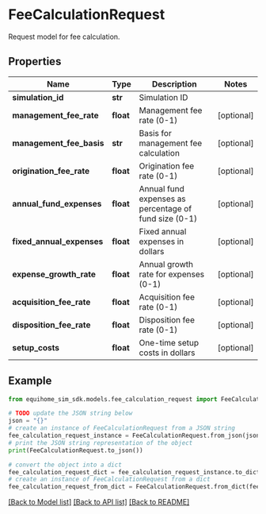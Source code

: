 # FeeCalculationRequest

Request model for fee calculation.

## Properties

Name | Type | Description | Notes
------------ | ------------- | ------------- | -------------
**simulation_id** | **str** | Simulation ID | 
**management_fee_rate** | **float** | Management fee rate (0-1) | [optional] 
**management_fee_basis** | **str** | Basis for management fee calculation | [optional] 
**origination_fee_rate** | **float** | Origination fee rate (0-1) | [optional] 
**annual_fund_expenses** | **float** | Annual fund expenses as percentage of fund size (0-1) | [optional] 
**fixed_annual_expenses** | **float** | Fixed annual expenses in dollars | [optional] 
**expense_growth_rate** | **float** | Annual growth rate for expenses (0-1) | [optional] 
**acquisition_fee_rate** | **float** | Acquisition fee rate (0-1) | [optional] 
**disposition_fee_rate** | **float** | Disposition fee rate (0-1) | [optional] 
**setup_costs** | **float** | One-time setup costs in dollars | [optional] 

## Example

```python
from equihome_sim_sdk.models.fee_calculation_request import FeeCalculationRequest

# TODO update the JSON string below
json = "{}"
# create an instance of FeeCalculationRequest from a JSON string
fee_calculation_request_instance = FeeCalculationRequest.from_json(json)
# print the JSON string representation of the object
print(FeeCalculationRequest.to_json())

# convert the object into a dict
fee_calculation_request_dict = fee_calculation_request_instance.to_dict()
# create an instance of FeeCalculationRequest from a dict
fee_calculation_request_from_dict = FeeCalculationRequest.from_dict(fee_calculation_request_dict)
```
[[Back to Model list]](../README.md#documentation-for-models) [[Back to API list]](../README.md#documentation-for-api-endpoints) [[Back to README]](../README.md)


